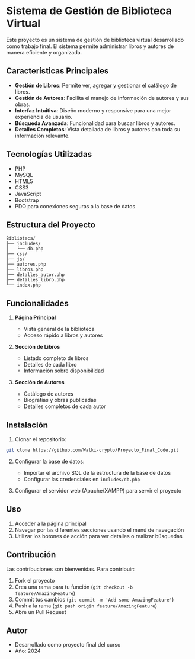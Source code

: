 # Sistema de Gestión de Biblioteca Virtual

Este proyecto es un sistema de gestión de biblioteca virtual desarrollado como trabajo final. El sistema permite administrar libros y autores de manera eficiente y organizada.

## Características Principales

- **Gestión de Libros**: Permite ver, agregar y gestionar el catálogo de libros.
- **Gestión de Autores**: Facilita el manejo de información de autores y sus obras.
- **Interfaz Intuitiva**: Diseño moderno y responsive para una mejor experiencia de usuario.
- **Búsqueda Avanzada**: Funcionalidad para buscar libros y autores.
- **Detalles Completos**: Vista detallada de libros y autores con toda su información relevante.

## Tecnologías Utilizadas

- PHP
- MySQL
- HTML5
- CSS3
- JavaScript
- Bootstrap
- PDO para conexiones seguras a la base de datos

## Estructura del Proyecto

```
Biblioteca/
├── includes/
│   └── db.php
├── css/
├── js/
├── autores.php
├── libros.php
├── detalles_autor.php
├── detalles_libro.php
└── index.php
```

## Funcionalidades

1. **Página Principal**
   - Vista general de la biblioteca
   - Acceso rápido a libros y autores

2. **Sección de Libros**
   - Listado completo de libros
   - Detalles de cada libro
   - Información sobre disponibilidad

3. **Sección de Autores**
   - Catálogo de autores
   - Biografías y obras publicadas
   - Detalles completos de cada autor

## Instalación

1. Clonar el repositorio:
```bash
git clone https://github.com/Walki-crypto/Proyecto_Final_Code.git
```

2. Configurar la base de datos:
   - Importar el archivo SQL de la estructura de la base de datos
   - Configurar las credenciales en `includes/db.php`

3. Configurar el servidor web (Apache/XAMPP) para servir el proyecto

## Uso

1. Acceder a la página principal
2. Navegar por las diferentes secciones usando el menú de navegación
3. Utilizar los botones de acción para ver detalles o realizar búsquedas

## Contribución

Las contribuciones son bienvenidas. Para contribuir:

1. Fork el proyecto
2. Crea una rama para tu función (`git checkout -b feature/AmazingFeature`)
3. Commit tus cambios (`git commit -m 'Add some AmazingFeature'`)
4. Push a la rama (`git push origin feature/AmazingFeature`)
5. Abre un Pull Request

## Autor

- Desarrollado como proyecto final del curso
- Año: 2024 